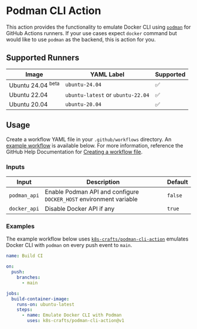 # Podman CLI Action

This action provides the functionality to emulate Docker CLI using [`podman`](https://podman.io/) for GitHub Actions runners. If your use cases expect `docker` command but would like to use `podman` as the backend, this is action for you.

## Supported Runners


| Image | YAML Label | Supported |
| --------------------|---------------------|--------------------|
| Ubuntu 24.04 <sup>beta</sup> | `ubuntu-24.04` | ✅ |
| Ubuntu 22.04 | `ubuntu-latest` or `ubuntu-22.04` | ✅ |
| Ubuntu 20.04 | `ubuntu-20.04` | ✅ |


## Usage

Create a workflow YAML file in your `.github/workflows` directory. An [example workflow](#examples) is available below. For more information, reference the GitHub Help Documentation for [Creating a workflow file](https://help.github.com/en/articles/configuring-a-workflow#creating-a-workflow-file).


### Inputs

| Input | Description | Default |
| --------------------|---------------------|--------------------|
| `podman_api` | Enable Podman API and configure `DOCKER_HOST` environment variable | `false` |
| `docker_api` | Disable Docker API if any | `true` |


### Examples

The example workflow below uses [`k8s-crafts/podman-cli-action`](https://github.com/k8s-crafts/podman-cli-action) emulates Docker CLI with `podman` on every push event to `main`.

```yaml
name: Build CI

on:
  push:
    branches:
      - main

jobs:
  build-container-image:
    runs-on: ubuntu-latest
    steps:
      - name: Emulate Docker CLI with Podman
        uses: k8s-crafts/podman-cli-action@v1
```
